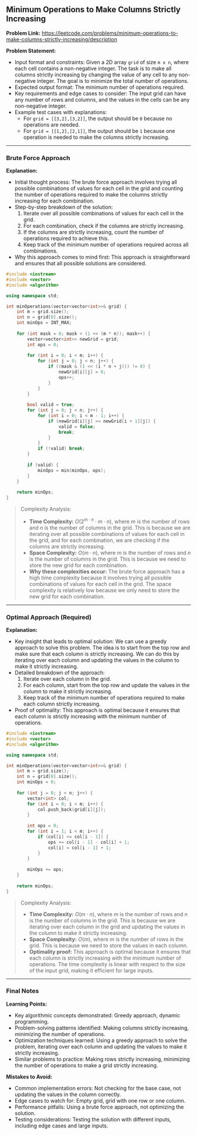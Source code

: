 ## Minimum Operations to Make Columns Strictly Increasing
**Problem Link:** https://leetcode.com/problems/minimum-operations-to-make-columns-strictly-increasing/description

**Problem Statement:**
- Input format and constraints: Given a 2D array `grid` of size `m x n`, where each cell contains a non-negative integer. The task is to make all columns strictly increasing by changing the value of any cell to any non-negative integer. The goal is to minimize the total number of operations.
- Expected output format: The minimum number of operations required.
- Key requirements and edge cases to consider: The input grid can have any number of rows and columns, and the values in the cells can be any non-negative integer.
- Example test cases with explanations:
  - For `grid = [[3,2],[3,2]]`, the output should be `0` because no operations are needed.
  - For `grid = [[1,2],[2,1]]`, the output should be `1` because one operation is needed to make the columns strictly increasing.

---

### Brute Force Approach
**Explanation:**
- Initial thought process: The brute force approach involves trying all possible combinations of values for each cell in the grid and counting the number of operations required to make the columns strictly increasing for each combination.
- Step-by-step breakdown of the solution:
  1. Iterate over all possible combinations of values for each cell in the grid.
  2. For each combination, check if the columns are strictly increasing.
  3. If the columns are strictly increasing, count the number of operations required to achieve this.
  4. Keep track of the minimum number of operations required across all combinations.
- Why this approach comes to mind first: This approach is straightforward and ensures that all possible solutions are considered.

```cpp
#include <iostream>
#include <vector>
#include <algorithm>

using namespace std;

int minOperations(vector<vector<int>>& grid) {
    int m = grid.size();
    int n = grid[0].size();
    int minOps = INT_MAX;
    
    for (int mask = 0; mask < (1 << (m * n)); mask++) {
        vector<vector<int>> newGrid = grid;
        int ops = 0;
        
        for (int i = 0; i < m; i++) {
            for (int j = 0; j < n; j++) {
                if ((mask & (1 << (i * n + j))) != 0) {
                    newGrid[i][j] = 0;
                    ops++;
                }
            }
        }
        
        bool valid = true;
        for (int j = 0; j < n; j++) {
            for (int i = 0; i < m - 1; i++) {
                if (newGrid[i][j] >= newGrid[i + 1][j]) {
                    valid = false;
                    break;
                }
            }
            if (!valid) break;
        }
        
        if (valid) {
            minOps = min(minOps, ops);
        }
    }
    
    return minOps;
}
```

> Complexity Analysis:
> - **Time Complexity:** $O(2^{m \cdot n} \cdot m \cdot n)$, where $m$ is the number of rows and $n$ is the number of columns in the grid. This is because we are iterating over all possible combinations of values for each cell in the grid, and for each combination, we are checking if the columns are strictly increasing.
> - **Space Complexity:** $O(m \cdot n)$, where $m$ is the number of rows and $n$ is the number of columns in the grid. This is because we need to store the new grid for each combination.
> - **Why these complexities occur:** The brute force approach has a high time complexity because it involves trying all possible combinations of values for each cell in the grid. The space complexity is relatively low because we only need to store the new grid for each combination.

---

### Optimal Approach (Required)
**Explanation:**
- Key insight that leads to optimal solution: We can use a greedy approach to solve this problem. The idea is to start from the top row and make sure that each column is strictly increasing. We can do this by iterating over each column and updating the values in the column to make it strictly increasing.
- Detailed breakdown of the approach:
  1. Iterate over each column in the grid.
  2. For each column, start from the top row and update the values in the column to make it strictly increasing.
  3. Keep track of the minimum number of operations required to make each column strictly increasing.
- Proof of optimality: This approach is optimal because it ensures that each column is strictly increasing with the minimum number of operations.

```cpp
#include <iostream>
#include <vector>
#include <algorithm>

using namespace std;

int minOperations(vector<vector<int>>& grid) {
    int m = grid.size();
    int n = grid[0].size();
    int minOps = 0;
    
    for (int j = 0; j < n; j++) {
        vector<int> col;
        for (int i = 0; i < m; i++) {
            col.push_back(grid[i][j]);
        }
        
        int ops = 0;
        for (int i = 1; i < m; i++) {
            if (col[i] <= col[i - 1]) {
                ops += col[i - 1] - col[i] + 1;
                col[i] = col[i - 1] + 1;
            }
        }
        
        minOps += ops;
    }
    
    return minOps;
}
```

> Complexity Analysis:
> - **Time Complexity:** $O(m \cdot n)$, where $m$ is the number of rows and $n$ is the number of columns in the grid. This is because we are iterating over each column in the grid and updating the values in the column to make it strictly increasing.
> - **Space Complexity:** $O(m)$, where $m$ is the number of rows in the grid. This is because we need to store the values in each column.
> - **Optimality proof:** This approach is optimal because it ensures that each column is strictly increasing with the minimum number of operations. The time complexity is linear with respect to the size of the input grid, making it efficient for large inputs.

---

### Final Notes

**Learning Points:**
- Key algorithmic concepts demonstrated: Greedy approach, dynamic programming.
- Problem-solving patterns identified: Making columns strictly increasing, minimizing the number of operations.
- Optimization techniques learned: Using a greedy approach to solve the problem, iterating over each column and updating the values to make it strictly increasing.
- Similar problems to practice: Making rows strictly increasing, minimizing the number of operations to make a grid strictly increasing.

**Mistakes to Avoid:**
- Common implementation errors: Not checking for the base case, not updating the values in the column correctly.
- Edge cases to watch for: Empty grid, grid with one row or one column.
- Performance pitfalls: Using a brute force approach, not optimizing the solution.
- Testing considerations: Testing the solution with different inputs, including edge cases and large inputs.